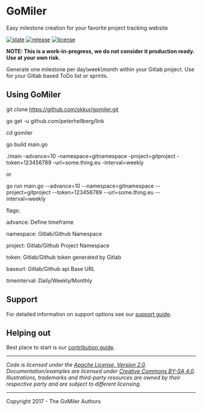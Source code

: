# GoMiler

Easy milestone creation for your favorite project tracking website

 [![state](https://img.shields.io/badge/state-unstable-blue.svg)]() [![release](https://img.shields.io/github/release/okkur/dailymile.svg)](https://github.com/okkur/dailymile/releases) [![license](https://img.shields.io/github/license/okkur/dailymile.svg)](LICENSE)

**NOTE: This is a work-in-progress, we do not consider it production ready. Use at your own risk.**

Generate one milestone per day\week\month within your Gitlab project.
Use for your Gitlab based ToDo list or sprints.

## Using GoMiler

git clone https://github.com/okkur/gomiler.git

go get -u github.com/peterhellberg/link

cd gomiler

go build main.go

./main -advance=10 -namespace=gitnamespace  -project=gitproject -token=123456789 -url=some.thing.eu  -interval=weekly

or

go run main.go --advance=10 --namespace=gitnamespace  --project=gitproject --token=123456789 --url=some.thing.eu  --interval=weekly

flags:

advance: Define timeframe

namespace: Gitlab/Github Namespace

project: Gitlab/Github Project Namespace

token: Gitlab/Github token generated by Gitlab

baseurl: Gitlab/Github api Base URL

timeinterval: Daily/Weekly/Monthly   


## Support
For detailed information on support options see our [support guide](/SUPPORT.md).

## Helping out
Best place to start is our [contribution guide](/CONTRIBUTING.md).

----

*Code is licensed under the [Apache License, Version 2.0](/LICENSE).*  
*Documentation/examples are licensed under [Creative Commons BY-SA 4.0](/docs/LICENSE).*  
*Illustrations, trademarks and third-party resources are owned by their respective party and are subject to different licensing.*

---

Copyright 2017 - The GoMiler Authors

